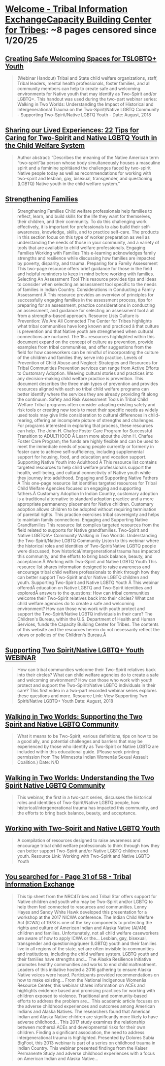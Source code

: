 



# [Welcome - Tribal Information ExchangeCapacity Building Center for Tribes](tribalinformationexchange.org): ~8 pages censored since 1/20/25

## [Creating Safe Welcoming Spaces for TSLGBTQ+ Youth](https://tribalinformationexchange.org/index.php/2020/04/15/creating-safe-welcoming-spaces-for-tslgbtq-youth/)


> (Webinar Handout) Tribal and State child welfare organizations, staff, Tribal leaders, mental health professionals, foster families, and all community members can help to create safe and welcoming environments for Native youth that may identify as Two-Spirit and/or LGBTQ+. This handout was used during the two-part webinar series: Walking in Two Worlds: Understanding the Impact of Historical and Intergenerational Trauma on the Two-Spirit/Native LGBTQ Community - Supporting Two-Spirit/Native LGBTQ Youth - Date: August, 2018
## [Sharing our Lived Experiences: 22 Tips for Caring for Two-Spirit and Native LGBTQ Youth in the Child Welfare System](https://tribalinformationexchange.org/index.php/2016/07/28/sharing-our-lived-experiences-22-tips-for-carling-for-two-spirit-and-native-lgbtq-youth-in-the-child-welfare-system/)


> Author abstract: “Describes the meaning of the Native American term “two-spirit”âa person whose body simultaneously houses a masculine spirit and a feminine spiritâand the challenges faced by two-spirit Native people today as well as recommendations for working with two-spirit and lesbian, gay, bisexual, transgender, and questioning (LGBTQ) Native youth in the child welfare system.”
## [Strengthening Families](https://tribalinformationexchange.org/index.php/strengtheningfamilies/)


> Strengthening Families Child welfare professionals help families to reflect, learn, and build skills for the life they want for themselves, their children, and their community. To do this challenging work effectively, it is important for professionals to also build their self-awareness, knowledge, skills, and to practice self-care. The products in this section focus on this type of worker preparation as well as understanding the needs of those in your community, and a variety of tools that are available to child welfare professionals. Engaging Families Working with Families This e-learning acknowledges family strengths and resilience while discussing how families are impacted by poverty, disparity, and trauma. Preparing for a Family Assessment This two-page resource offers brief guidance for those in the field and helpful reminders to keep in mind before working with families. Selecting An Assessment Tool This resource provides tips and ideas to consider when selecting an assessment tool specific to the needs of families in Indian Country. Considerations in Conducting a Family Assessment Â This resource provides an overview of principles for successfully engaging families in the assessment process, tips for preparing for an assessment, practice considerations in conducting an assessment, and guidance for selecting an assessment tool â all from a strengths-based approach. Resource Lists Culture is Prevention: We Are All Connected The Center for Tribes highlights what tribal communities have long known and practiced â that culture is prevention and that Native youth are strengthened when cultural connections are nurtured. The 15+ resources highlighted within this document expand on the concept of culture as prevention, provide examples from tribal communities, and offer suggestions from the field for how caseworkers can be mindful of incorporating the culture of the children and families they serve into practice. Levels of Prevention of Child Abuse and Neglect: Strategies and Resources for Tribal Communities Prevention services can range from Active Efforts to Customary Adoption. Weaving cultural stories and practices into any decision-making child welfare practice is prevention. This document describes the three main types of prevention and provides resources aligned with each so tribal child welfare programs can better identify where the services they are already providing fit along the continuum. Safety and Risk Assessment Tools in Tribal Child Welfare Tribal programs often consider adapting existing safety and risk tools or creating new tools to meet their specific needs as widely used tools may give little consideration to cultural differences in child-rearing, offering an incomplete picture of strengths and challenges. For programs interested in exploring that process, these resources can help. The John H. Chafee Foster Care Program for Successful Transition to ADULTHOOD Â Learn more about the John H. Chafee Foster Care Program; the funds are highly flexible and can be used to meet the immediate needs of young people currently or formerly in foster care to achieve self-sufficiency, including supplemental support for housing, food, and education and vocation support. Supporting Native Youth into Adulthood Â This resource list contains targeted resources to help child welfare professionals support the health, well-being, and cultural connectivity of Native youth while they journey into adulthood. Engaging and Supporting Native Fathers Â This one-page resource list identifies targeted resources for Tribal Child Welfare Agencies focused on engaging and supporting fathers.Â Customary Adoption In Indian Country, customary adoption is a traditional alternative to standard adoption practice and a more appropriate permanency placement for Native children. Customary adoption allows children to be adopted without requiring termination of parental rights. This practice exercises tribal sovereignty and helps to maintain family connections. Engaging and Supporting Native Grandfamilies This resource list compiles targeted resources from the field related to supports for Native grandfamilies. Two-Spirit and Native LGBTQIA+ Community Walking in Two Worlds: Understanding the Two-Spirit/Native LGBTQ Community Listen to this webinar where the historical roles and identities of Two-Spirit/Native LGBTQ people were discussed, how historical/intergenerational trauma has impacted this community, and the efforts to bring back balance, beauty, and acceptance.Â Working with Two-Spirit and Native LGBTQ Youth This resource list shares information designed to raise awareness and encourage tribal child welfare professionals to think through how they can better support Two-Spirit and/or Native LGBTQ children and youth. Supporting Two-Spirit and Native LGBTQ Youth Â This webinar offeredÂ education on Native LGBTQ and Two-Spirit identities and exploredÂ answers to the questions: How can tribal communities welcome their Two-Spirit relatives back into their circles? What can child welfare agencies do to create a safe and welcoming environment? How can those who work with youth protect and support the Two-Spirit/Native LGBTQ individuals in their care? The Children's Bureau, within the U.S. Department of Health and Human Services, funds the Capacity Building Center for Tribes. The contents of this website and the resources herein do not necessarily reflect the views or policies of the Children's Bureau.Â
## [Supporting Two Spirit/Native LGBTQ+ Youth WEBINAR](https://tribalinformationexchange.org/index.php/2019/06/19/supporting-two-spirit-native-lgbtq-youth/)


> How can tribal communities welcome their Two-Spirit relatives back into their circles? What can child welfare agencies do to create a safe and welcoming environment? How can those who work with youth protect and support the Two-Spirit/Native LGBTQ individuals in their care? This first video in a two-part recorded webinar series explores these questions and more. Resource Link: View Supporting Two Spirit/Native LGBTQ+ Youth Date: August, 2018
## [Walking in Two Worlds: Supporting the Two Spirit and Native LGBTQ Community](https://tribalinformationexchange.org/index.php/2018/04/09/walking-in-two-worlds-supporting-the-two-spirit-and-native-lgbtq-community/)


> What it means to be Two-Spirit, various definitions, tips on how to be a good ally, and potential challenges and barriers that may be experienced by those who identify as Two-Spirit or Native LGBTQ are included within this educational guide. (Please seek printing permission from The Minnesota Indian Womenâs Sexual Assault Coalition.) Date: N/D
## [Walking in Two Worlds: Understanding the Two Spirit Native LGBTQ Community](https://tribalinformationexchange.org/index.php/2018/06/28/walking-in-two-worlds-understanding-the-two-spirit-native-lgbtq-community/)


> This webinar, the first in a two-part series, discusses the historical roles and identities of Two-Spirit/Native LGBTQ people, how historical/intergenerational trauma has impacted this community, and the efforts to bring back balance, beauty, and acceptance.
## [Working with Two-Spirit and Native LGBTQ Youth](https://tribalinformationexchange.org/index.php/2018/04/03/working-with-two-spirit-and-native-lgbtq-youth/)


> A compilation of resources designed to raise awareness and encourage tribal child welfare professionals to think through how they can better support Two-Spirit and/or Native LGBTQ children and youth. Resource Link: Working with Two-Spirit and Native LGBTQ Youth
## [You searched for - Page 31 of 58 - Tribal Information Exchange](https://tribalinformationexchange.org/index.php/page/31/?category_name=resource-library&s&utm_medium=email&utm_source=spotlightonmar23)


> This tip sheet from the NRC4Tribes and Tribal Star offers support for Native children and youth who may be Two-Spirit and/or LGBTQ to help them feel connected to resources and communities. Lenny Hayes and Sandy White Hawk developed this presentation for a workshop at the 2017 NICWA conference. The Indian Child Welfare Act (ICWA) of 1978 is one of the key components to protecting the rights and culture of American Indian and Alaska Native (AI/AN) children and families. Unfortunately, not all child welfare caseworkers are aware of how to apply ICWA or the... Lesbian, gay, bisexual, transgender and questioning/queer (LGBTQ) youth and their families live in all regions of the state, yet are often invisible to communities and institutions, including the child welfare system. LGBTQ youth and their families have strengths and... The Alaska Resilience Initiative promotes healthy communities and works to end child maltreatment. Leaders of this initiative hosted a 2016 gathering to ensure Alaska Native voices were heard. Participants provided recommendations on how to make existing... From the National Indigenous Womenâs Resource Center, this webinar shares information on ACEs and highlights evidence based and promising practices for working with children exposed to violence. Traditional and community-based efforts to address the problem are... This academic article focuses on the adverse childhood experiences and outcomes among American Indians and Alaska Natives. The researchers found that American Indian and Alaska Native children are significantly more likely to have adverse childhood... This 2017 study examines the relationship between mothersâ ACEs and developmental risks for their own children. Finding a significant association, the need to address intergenerational trauma is highlighted. Presented by Dolores Subia BigFoot, this 2013 webinar is part of a series on childhood trauma in Indian Country. This webinar presented findings from the Kaiser Permanente Study and adverse childhood experiences with a focus on American Indian and Alaska Native...